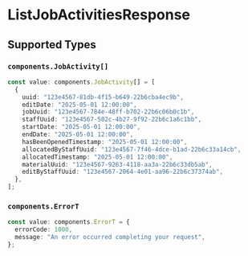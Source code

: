 # ListJobActivitiesResponse


## Supported Types

### `components.JobActivity[]`

```typescript
const value: components.JobActivity[] = [
  {
    uuid: "123e4567-81db-4f15-b649-22b6cba4ec9b",
    editDate: "2025-05-01 12:00:00",
    jobUuid: "123e4567-784e-48ff-b702-22b6c06b0c1b",
    staffUuid: "123e4567-502c-4b27-9f92-22b6c1a6c1bb",
    startDate: "2025-05-01 12:00:00",
    endDate: "2025-05-01 12:00:00",
    hasBeenOpenedTimestamp: "2025-05-01 12:00:00",
    allocatedByStaffUuid: "123e4567-7f46-4dce-b1ad-22b6c33a14cb",
    allocatedTimestamp: "2025-05-01 12:00:00",
    materialUuid: "123e4567-9263-4118-aa3a-22b6c33db5ab",
    editByStaffUuid: "123e4567-2064-4e01-aa96-22b6c37374ab",
  },
];
```

### `components.ErrorT`

```typescript
const value: components.ErrorT = {
  errorCode: 1000,
  message: "An error occurred completing your request",
};
```

